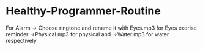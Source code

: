 # Healthy-Programmer-Routine
For Alarm 
-> Choose ringtone and rename it with Eyes.mp3 for Eyes exerise reminder
->Physical.mp3 for physical and
->Water.mp3 for water respectively
